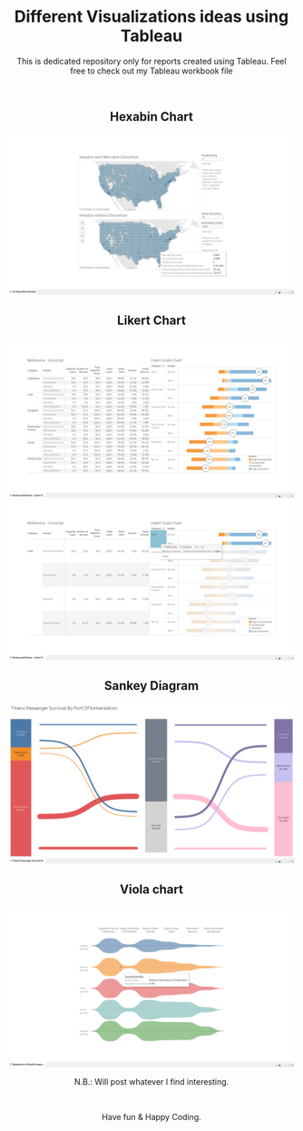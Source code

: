 <div align="center">
<h1>Different Visualizations ideas using Tableau</h1>
<p>This is dedicated repository only for reports created using Tableau. Feel free to check out my Tableau workbook file</p><br/>
<h2>Hexabin Chart</h2>
<img src="./Hexabin Chart/US Population Density - Hexabin.png">
<h2>Likert Chart</h2>
<img src="./Likert Chart/Restaurant Review - Likert Scale - 1.png">
<img src="./Likert Chart/Restaurant Review - Likert Scale - 2.png">
<h2>Sankey Diagram</h2>
<img src="./Sankey Diagram/Titanic Passenger Survival By Port Of Embarkation.png">
<h2>Viola chart</h2>
<img src="./Viola chart/US Wealth by Asset - Viola.png">

<p>N.B.: Will post whatever I find interesting.</p><br/>
<p>Have fun & Happy Coding.</p>
</div>

